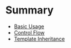 # Summary

* [Basic Usage](chapter-1-basic-usage)
* [Control Flow](chapter-2-control-flow)
* [Template Inheritance](chapter-3-template-inheritance)

